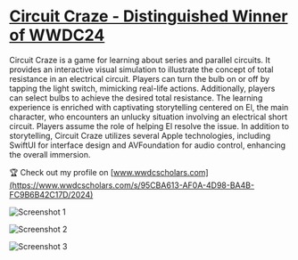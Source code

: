 # [Circuit Craze - Distinguished Winner of WWDC24](https://www.wwdcscholars.com/s/95CBA613-AF0A-4D98-BA4B-FC9B6B42C17D/2024)
Circuit Craze is a game for learning about series and parallel circuits. It provides an interactive visual simulation to illustrate the concept of total resistance in an electrical circuit. Players can turn the bulb on or off by tapping the light switch, mimicking real-life actions. Additionally, players can select bulbs to achieve the desired total resistance. The learning experience is enriched with captivating storytelling centered on El, the main character, who encounters an unlucky situation involving an electrical short circuit. Players assume the role of helping El resolve the issue. In addition to storytelling, Circuit Craze utilizes several Apple technologies, including SwiftUI for interface design and AVFoundation for audio control, enhancing the overall immersion.

🏆 Check out my profile on [www.wwdcscholars.com](https://www.wwdcscholars.com/s/95CBA613-AF0A-4D98-BA4B-FC9B6B42C17D/2024)

![Screenshot 1](https://github.com/nadyatyandra/CircuitCraze/assets/84224607/c67c1167-534e-4962-90d7-8e6e98b0edc0)

![Screenshot 2](https://github.com/nadyatyandra/CircuitCraze/assets/84224607/5cf2655f-6b2d-4ec2-bd08-96b9703ddf5a)

![Screenshot 3](https://github.com/nadyatyandra/CircuitCraze/assets/84224607/14b32419-609d-4400-8ea3-8c9449c1c728)

